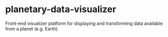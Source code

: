 # planetary-data-visualizer
Front-end visualizer platform for displaying and transforming data available from a planet (e.g. Earth)
